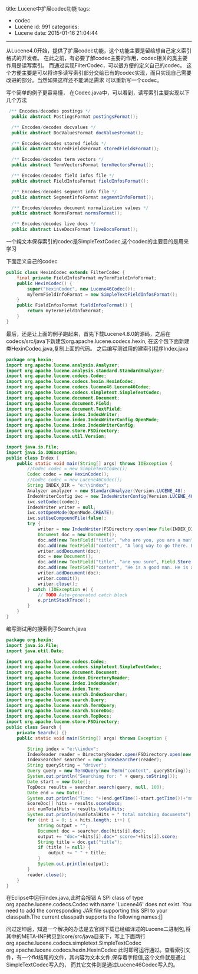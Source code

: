 title: Lucene中扩展codec功能
tags:
  - codec
  - Lucene
id: 991
categories:
  - Lucene
date: 2015-01-16 21:04:44
---

从Lucene4.0开始，提供了扩展codec功能，这个功能主要是留给想自己定义索引格式的开发者。
在此之前，有必要了解codec主要的作用，codec相关的类主要作用是读写索引。 而通过实现FilterCodec，可以很方便的定义自己的codec。 这个方便主要是可以将许多读写索引部分交给已有的codec实现，而只实现自己需要改进的部分。当然如果这样还不能满足需求 可以重新写一个codec。 

写个简单的例子更容易懂，
在Codec.java中，可以看到，读写索引主要实现以下几个方法 
``` java
 /** Encodes/decodes postings */
  public abstract PostingsFormat postingsFormat();

  /** Encodes/decodes docvalues */
  public abstract DocValuesFormat docValuesFormat();

  /** Encodes/decodes stored fields */
  public abstract StoredFieldsFormat storedFieldsFormat();

  /** Encodes/decodes term vectors */
  public abstract TermVectorsFormat termVectorsFormat();

  /** Encodes/decodes field infos file */
  public abstract FieldInfosFormat fieldInfosFormat();

  /** Encodes/decodes segment info file */
  public abstract SegmentInfoFormat segmentInfoFormat();

  /** Encodes/decodes document normalization values */
  public abstract NormsFormat normsFormat();

  /** Encodes/decodes live docs */
  public abstract LiveDocsFormat liveDocsFormat();
```
一个纯文本保存索引的codec是SimpleTextCodec,这个codec的主要目的是用来学习

下面定义自己的codec
``` java
public class HexinCodec extends FilterCodec {
    final private FieldInfosFormat myTermFieldInfoFormat;
    public HexinCodec() {
        super("HexinCodec", new Lucene46Codec());
        myTermFieldInfoFormat = new SimpleTextFieldInfosFormat();
    }
    public FieldInfosFormat fieldInfosFormat() {
        return myTermFieldInfoFormat;
    }
}
```
最后，还是让上面的例子跑起来，首先下载Lucene4.8.0的源码，之后在codecs/src/java下新建包org.apache.lucene.codecs.hexin,
在这个包下面新建类HexinCodec.java,复制上面的代码。
之后编写测试用的建索引程序Index.java 
``` java
package org.hexin;
import org.apache.lucene.analysis.Analyzer;
import org.apache.lucene.analysis.standard.StandardAnalyzer;
import org.apache.lucene.codecs.Codec;
import org.apache.lucene.codecs.hexin.HexinCodec;
import org.apache.lucene.codecs.lucene46.Lucene46Codec;
import org.apache.lucene.codecs.simpletext.SimpleTextCodec;
import org.apache.lucene.document.Document;
import org.apache.lucene.document.Field;
import org.apache.lucene.document.TextField;
import org.apache.lucene.index.IndexWriter;
import org.apache.lucene.index.IndexWriterConfig.OpenMode;
import org.apache.lucene.index.IndexWriterConfig;
import org.apache.lucene.store.FSDirectory;
import org.apache.lucene.util.Version;

import java.io.File;
import java.io.IOException;
public class Index {
    public static void main(String[] args) throws IOException {
        //Codec codec = new SimpleTextCodec();
        Codec codec = new HexinCodec();
        //Codec codec = new Lucene46Codec();
        String INDEX_DIR = "e:\\index";
        Analyzer analyzer = new StandardAnalyzer(Version.LUCENE_48);
        IndexWriterConfig iwc = new IndexWriterConfig(Version.LUCENE_48, analyzer);
        iwc.setCodec(codec);
        IndexWriter writer = null;
        iwc.setOpenMode(OpenMode.CREATE);
        iwc.setUseCompoundFile(false);
        try {
            writer = new IndexWriter(FSDirectory.open(new File(INDEX_DIR)), iwc);
            Document doc = new Document();
            doc.add(new TextField("title", "who are you, you are a man", Field.Store.YES));
            doc.add(new TextField("content", "A long way to go there. Please drive a car", Field.Store.NO));
            writer.addDocument(doc);
            doc = new Document();
            doc.add(new TextField("title", "are you sure", Field.Store.YES));
            doc.add(new TextField("content", "He is a good man. He is a driver", Field.Store.NO));
            writer.addDocument(doc);
            writer.commit();
            writer.close();
        } catch (IOException e) {
            // TODO Auto-generated catch block
            e.printStackTrace();
        }
    }  
}
```
编写测试用的搜索例子Search.java 
``` java
package org.hexin;
import java.io.File; 
import java.util.Date;

import org.apache.lucene.codecs.Codec;
import org.apache.lucene.codecs.simpletext.SimpleTextCodec;
import org.apache.lucene.document.Document;
import org.apache.lucene.index.DirectoryReader;
import org.apache.lucene.index.IndexReader;
import org.apache.lucene.index.Term;
import org.apache.lucene.search.IndexSearcher;
import org.apache.lucene.search.Query;
import org.apache.lucene.search.TermQuery;
import org.apache.lucene.search.ScoreDoc;
import org.apache.lucene.search.TopDocs;
import org.apache.lucene.store.FSDirectory;
public class Search {
    private Search() {}
    public static void main(String[] args) throws Exception {

        String index = "e:\\index";
        IndexReader reader = DirectoryReader.open(FSDirectory.open(new File(index)));
        IndexSearcher searcher = new IndexSearcher(reader);
        String queryString = "driver";
        Query query = new TermQuery(new Term("content", queryString));
        System.out.println("Searching for: " + query.toString());
        Date start = new Date();
        TopDocs results = searcher.search(query, null, 100);
        Date end = new Date();
        System.out.println("Time: "+(end.getTime()-start.getTime())+"ms");
        ScoreDoc[] hits = results.scoreDocs;
        int numTotalHits = results.totalHits;
        System.out.println(numTotalHits + " total matching documents");
        for (int i = 0; i < hits.length; i++) {
            String output = "";
            Document doc = searcher.doc(hits[i].doc);
            output += "doc="+hits[i].doc+" score="+hits[i].score;
            String title = doc.get("title");
            if (title != null) {
                output += " " + title;
            }
            System.out.println(output);
        }
        reader.close();
    }
}
```

在Eclipse中运行Index.java,此时会报错
A SPI class of type org.apache.lucene.codecs.Codec with name 'Lucene46' does not exist. You need to add the corresponding 
JAR file supporting this SPI to your classpath.The current classpath supports the following names:[]

问过定坤后，知道一个解决的办法是去官网下载已经编译过的Lucene二进制包,将其中的META-INF拷贝到core/src/java目录下，写上下面两行
org.apache.lucene.codecs.simpletext.SimpleTextCodec
org.apache.lucene.codecs.hexin.HexinCodec
此时即可运行通过。查看索引文件，有一个fld结尾的文件，其内容为文本文件,保存着字段值,这个文件就是通过SimpleTextCodec写入的，
而其它文件则是通过Lucene46Codec写入的。
